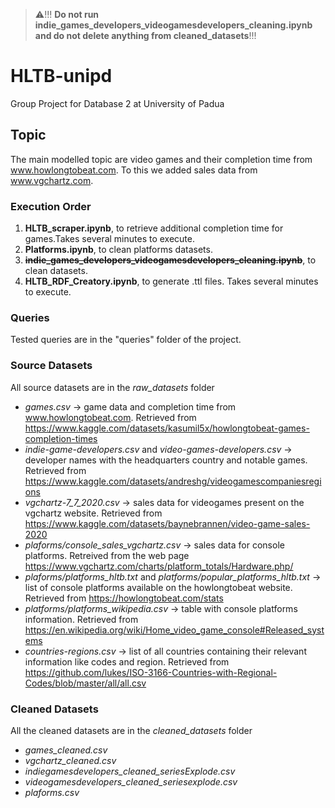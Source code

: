 > :warning:!!! **Do not run indie_games_developers_videogamesdevelopers_cleaning.ipynb and do not delete anything from cleaned_datasets**!!!
# **HLTB-unipd**
Group Project for Database 2 at University of Padua 

## **Topic**
The main modelled topic are video games and their completion time from www.howlongtobeat.com. To this we added sales data from www.vgchartz.com.

### **Execution Order**

1. **HLTB_scraper.ipynb**, to retrieve additional completion time for games.Takes several minutes to execute.
2. **Platforms.ipynb**, to clean platforms datasets.
3. ~~**indie_games_developers_videogamesdevelopers_cleaning.ipynb**~~, to clean datasets.
4. **HLTB_RDF_Creatory.ipynb**, to generate .ttl files. Takes several minutes to execute.

### **Queries**
Tested queries are in the "queries" folder of the project.


### **Source Datasets**
All source datasets are in the *raw_datasets* folder


- *games.csv* &rarr; game data and completion time from www.howlongtobeat.com. Retrieved from https://www.kaggle.com/datasets/kasumil5x/howlongtobeat-games-completion-times
- *indie-game-developers.csv* and *video-games-developers.csv* &rarr; developer names with the headquarters country and notable games. Retrieved
  from https://www.kaggle.com/datasets/andreshg/videogamescompaniesregions
- *vgchartz-7_7_2020.csv* &rarr; sales data for videogames present on the vgchartz website. Retrieved from https://www.kaggle.com/datasets/baynebrannen/video-game-sales-2020
- *plaforms/console_sales_vgchartz.csv* &rarr; sales data for console platforms. Retreived from the web page  https://www.vgchartz.com/charts/platform_totals/Hardware.php/
- *plaforms/platforms_hltb.txt* and *platforms/popular_platforms_hltb.txt* &rarr; list of console platforms available on the howlongtobeat website. Retrieved from https://howlongtobeat.com/stats 
- *platforms/platforms_wikipedia.csv* &rarr; table with console platforms information. Retrieved from https://en.wikipedia.org/wiki/Home_video_game_console#Released_systems
- *countries-regions.csv* &rarr; list of all countries containing their relevant information like codes and region. Retrieved from https://github.com/lukes/ISO-3166-Countries-with-Regional-Codes/blob/master/all/all.csv


### **Cleaned Datasets**
All the cleaned datasets are in the *cleaned_datasets* folder

- *games_cleaned.csv*
- *vgchartz_cleaned.csv*
- *indiegamesdevelopers_cleaned_seriesExplode.csv*
- *videogamesdevelopers_cleaned_seriesexplode.csv*
- *plaforms.csv*

